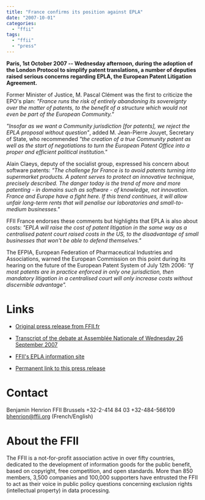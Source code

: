 ```yaml
---
title: "France confirms its position against EPLA"
date: "2007-10-01"
categories: 
  - "ffii"
tags: 
  - "ffii"
  - "press"
---
```


**Paris, 1st October 2007 -- Wednesday afternoon, during the adoption of the London Protocol to simplify patent translations, a number of deputies raised serious concerns regarding EPLA, the European Patent Litigation Agreement.**

Former Minister of Justice, M. Pascal Clément was the first to criticize the EPO's plan: _"France runs the risk of entirely abandoning its sovereignty over the matter of patents, to the benefit of a structure which would not even be part of the European Community."_

_"Insofar as we want a Community jurisdiction \[for patents\], we reject the EPLA proposal without question"_, added M. Jean-Pierre Jouyet, Secretary of State, who recommended _"the creation of a true Community patent as well as the start of negotiations to turn the European Patent Office into a proper and efficient political institution."_

Alain Claeys, deputy of the socialist group, expressed his concern about software patents: _"The challenge for France is to avoid patents turning into supermarket products. A patent serves to protect an innovative technique, precisely described. The danger today is the trend of more and more patenting - in domains such as software - of knowledge, not innovation. France and Europe have a fight here. If this trend continues, it will allow unfair long-term rents that will penalise our laboratories and small-to-medium businesses."_

FFII France endorses these comments but highlights that EPLA is also about costs: _"EPLA will raise the cost of patent litigation in the same way as a centralised patent court raised costs in the US, to the disadvantage of small businesses that won't be able to defend themselves."_

The EFPIA, European Federation of Pharmaceutical Industries and Associations, warned the European Commission on this point during its hearing on the future of the European Patent System of July 12th 2006: _"If most patents are in practice enforced in only one jurisdiction, then mandatory litigation in a centralised court will only increase costs without discernible advantage"._

# Links

- [Original press release from FFII.fr](http://www.ffii.fr/La-France-confirme-sa-position-contre-l-EPLA)
    
- [Transcript of the debate at Assemblée Nationale of Wednesday 26 September 2007](http://www.assemblee-nationale.fr/13/cra/2006-2007-extra2/008.asp)
    
- [FFII's EPLA information site](http://epla.ffii.org)
    
- [Permanent link to this press release](http://press.ffii.org/Press_releases/France_confirms_its_position_against_EPLA)
    

# Contact

Benjamin Henrion FFII Brussels +32-2-414 84 03 +32-484-566109 [bhenrion@ffii.org](mailto:bhenrion@ffii.org) (French/English)

# About the FFII

The FFII is a not-for-profit association active in over fifty countries, dedicated to the development of information goods for the public benefit, based on copyright, free competition, and open standards. More than 850 members, 3,500 companies and 100,000 supporters have entrusted the FFII to act as their voice in public policy questions concerning exclusion rights (intellectual property) in data processing.
